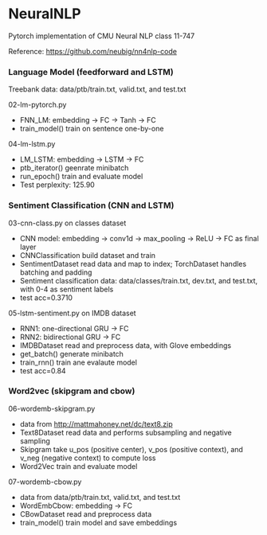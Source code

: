 # NeuralNLP

Pytorch implementation of CMU Neural NLP class 11-747 

Reference: https://github.com/neubig/nn4nlp-code

### Language Model (feedforward and LSTM)

Treebank data: data/ptb/train.txt, valid.txt, and test.txt

02-lm-pytorch.py
- FNN_LM: embedding -> FC -> Tanh -> FC
- train_model() train on sentence one-by-one

04-lm-lstm.py
- LM_LSTM: embedding -> LSTM -> FC
- ptb_iterator() geenrate minibatch
- run_epoch() train and evaluate model
- Test perplexity: 125.90


### Sentiment Classification (CNN and LSTM)

03-cnn-class.py on classes dataset
- CNN model: embedding -> conv1d -> max_pooling -> ReLU -> FC as final layer
- CNNClassification build dataset and train
- SentimentDataset read data and map to index; TorchDataset handles batching and padding
- Sentiment classification data: data/classes/train.txt, dev.txt, and test.txt, with 0-4 as sentiment labels
- test acc=0.3710

05-lstm-sentiment.py on IMDB dataset
- RNN1: one-directional GRU -> FC
- RNN2: bidirectional GRU -> FC
- IMDBDataset read and preprocess data, with Glove embeddings
- get_batch() generate minibatch
- train_rnn() train ane evalaute model
- test acc=0.84

### Word2vec (skipgram and cbow)

06-wordemb-skipgram.py
- data from http://mattmahoney.net/dc/text8.zip
- Text8Dataset read data and performs subsampling and negative sampling
- Skipgram take u_pos (positive center), v_pos (positive context), and v_neg (negative context) to compute loss
- Word2Vec train and evaluate model

07-wordemb-cbow.py
- data from data/ptb/train.txt, valid.txt, and test.txt
- WordEmbCbow: embedding -> FC
- CBowDataset read and preprocess data
- train_model() train model and save embeddings
